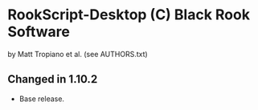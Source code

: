 RookScript-Desktop (C) Black Rook Software 
==========================================
by Matt Tropiano et al. (see AUTHORS.txt)


Changed in 1.10.2
-----------------

- Base release.
